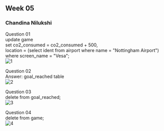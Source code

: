 ## Week 05

### Chandina Nilukshi

Question 01<br>
update game<br>
set co2_consumed = co2_consumed + 500,<br>
location = (select ident from airport where name = "Nottingham Airport")<br>
where screen_name = "Vesa";<br>
![1](https://github.com/user-attachments/assets/4cecc803-d779-4bd0-bc69-9598e12ba2d5)

Question 02<br>
Answer: goal_reached table<br>
![2](https://github.com/user-attachments/assets/7f2cb94c-2c0e-4926-8480-4151e6eb9c32)

Question 03<br>
delete from goal_reached;<br>
![3](https://github.com/user-attachments/assets/8aae65ae-5294-4c7d-9b43-09b2b3482922)

Question 04<br>
delete from game;<br>
![4](https://github.com/user-attachments/assets/83746adf-e3d1-42b8-90d3-8d8769d1e052)
